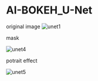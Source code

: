 # AI-BOKEH_U-Net

original  image
![unet1](https://user-images.githubusercontent.com/59414616/108426894-5b5b3e80-7262-11eb-8fc5-39ee6e0a1d87.jpeg)

mask 

![unet4](https://user-images.githubusercontent.com/59414616/108426902-5e562f00-7262-11eb-9ec1-e21a39f3bc14.jpeg)

potrait effect

![unet5](https://user-images.githubusercontent.com/59414616/108426907-601ff280-7262-11eb-8c43-04a74559a968.jpeg)
